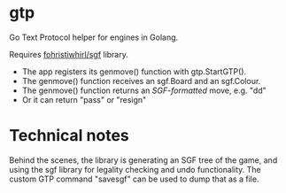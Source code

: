 # gtp
Go Text Protocol helper for engines in Golang.

Requires [fohristiwhirl/sgf](https://github.com/fohristiwhirl/sgf) library.

* The app registers its genmove() function with gtp.StartGTP().
* The genmove() function receives an sgf.Board and an sgf.Colour.
* The genmove() function returns an *SGF-formatted* move, e.g. "dd"
* Or it can return "pass" or "resign"

# Technical notes

Behind the scenes, the library is generating an SGF tree of the game, and using the sgf library for legality checking and undo functionality. The custom GTP command "savesgf" can be used to dump that as a file.
